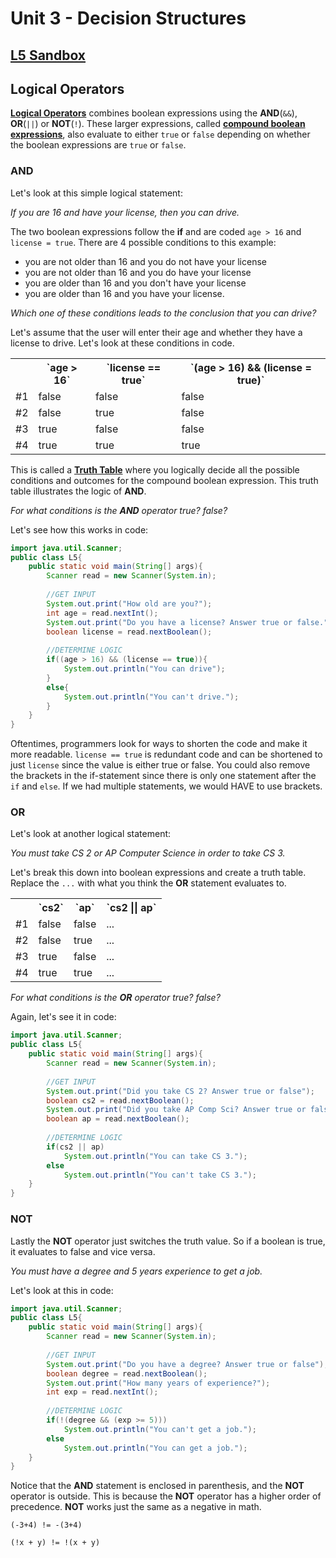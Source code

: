# Unit 3 - Decision Structures

## [**L5 Sandbox**][sandbox]

## Logical Operators

[**Logical Operators**](https://www.tutorialspoint.com/java/java_logical_operators_examples.htm) combines boolean expressions using the **AND**(`&&`), **OR**(`||`) or **NOT**(`!`). These larger expressions, called [**compound boolean expressions**](), also evaluate to either `true` or `false` depending on whether the boolean expressions are `true` or `false`. 

### AND

Let's look at this simple logical statement: 

_If you are 16 and have your license, then you can drive._

The two boolean expressions follow the **if** and are coded `age > 16` and `license = true`. There are 4 possible conditions to this example: 

* you are not older than 16 and you do not have your license
* you are not older than 16 and you do have your license
* you are older than 16 and you don't have your license
* you are older than 16 and you have your license. 

_Which one of these conditions leads to the conclusion that you can drive?_

Let's assume that the user will enter their age and whether they have a license to drive. Let's look at these conditions in code. 

<table>
    <tr>
        <th></th>
        <th>`age > 16`</th>
        <th>`license == true`</th>
        <th>`(age > 16) && (license = true)`</th>
    </tr>
    <tr>
        <td>#1</td>
        <td>false</td>
        <td>false</td>
        <td>false</td>     
    </tr> 
    <tr>
        <td>#2</td>
        <td>false</td>
        <td>true</td>
        <td>false</td> 
    </tr>
    <tr>
        <td>#3</td>
        <td>true</td>
        <td>false</td>
        <td>false</td> 
    </tr>
    <tr>
        <td>#4</td>
        <td>true</td>
        <td>true</td>
        <td>true</td> 
    </tr>
</table>

This is called a [**Truth Table**](https://www.cs.utah.edu/~germain/PPS/Topics/truth_tables_and_logic.html) where you logically decide all the possible conditions and outcomes for the compound boolean expression. This truth table illustrates the logic of **AND**. 

_For what conditions is the **AND** operator true? false?_

Let's see how this works in code:

```java
import java.util.Scanner;
public class L5{
    public static void main(String[] args){
        Scanner read = new Scanner(System.in);
        
        //GET INPUT
        System.out.print("How old are you?");
        int age = read.nextInt();
        System.out.print("Do you have a license? Answer true or false.");
        boolean license = read.nextBoolean();
        
        //DETERMINE LOGIC
        if((age > 16) && (license == true)){
            System.out.println("You can drive");   
        }
        else{
            System.out.println("You can't drive.");
        }
    }
}
``` 
Oftentimes, programmers look for ways to shorten the code and make it more readable. `license == true` is redundant code and can be shortened to just `license` since the value is either true or false. You could also remove the brackets in the if-statement since there is only one statement after the `if` and `else`. If we had multiple statements, we would HAVE to use brackets. 

### OR

Let's look at another logical statement:

_You must take CS 2 or AP Computer Science in order to take CS 3._

Let's break this down into boolean expressions and create a truth table. Replace the `...` with what you think the **OR** statement evaluates to.

<table>
    <tr>
        <th></th>
        <th>`cs2`</th>
        <th>`ap`</th>
        <th>`cs2 || ap`</th>
    </tr>
    <tr>
        <td>#1</td>
        <td>false</td>
        <td>false</td>
        <td>...</td>     
    </tr> 
    <tr>
        <td>#2</td>
        <td>false</td>
        <td>true</td>
        <td>...</td> 
    </tr>
    <tr>
        <td>#3</td>
        <td>true</td>
        <td>false</td>
        <td>...</td> 
    </tr>
    <tr>
        <td>#4</td>
        <td>true</td>
        <td>true</td>
        <td>...</td> 
    </tr>
</table>

_For what conditions is the **OR** operator true? false?_

Again, let's see it in code: 

```java
import java.util.Scanner;
public class L5{
    public static void main(String[] args){
        Scanner read = new Scanner(System.in);
        
        //GET INPUT
        System.out.print("Did you take CS 2? Answer true or false");
        boolean cs2 = read.nextBoolean();
        System.out.print("Did you take AP Comp Sci? Answer true or false.");
        boolean ap = read.nextBoolean();
        
        //DETERMINE LOGIC
        if(cs2 || ap)
            System.out.println("You can take CS 3.");   
        else
            System.out.println("You can't take CS 3.");
    }
}
``` 

### NOT

Lastly the **NOT** operator just switches the truth value. So if a boolean is true, it evaluates to false and vice versa. 

_You must have a degree and 5 years experience to get a job._

Let's look at this in code:

```java
import java.util.Scanner;
public class L5{
    public static void main(String[] args){
        Scanner read = new Scanner(System.in);
        
        //GET INPUT
        System.out.print("Do you have a degree? Answer true or false");
        boolean degree = read.nextBoolean();
        System.out.print("How many years of experience?");
        int exp = read.nextInt();
        
        //DETERMINE LOGIC
        if(!(degree && (exp >= 5)))
            System.out.println("You can't get a job.");   
        else
            System.out.println("You can get a job.");
    }
}
```
Notice that the **AND** statement is enclosed in parenthesis, and the **NOT** operator is outside. This is because the **NOT** operator has a higher order of precedence. **NOT** works just the same as a negative in math. 

`(-3+4) != -(3+4)`

`(!x + y) != !(x + y)`

[sandbox]:../L5.java